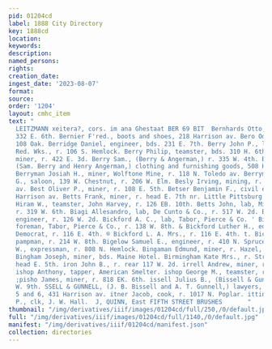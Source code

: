 ```yaml
---
pid: 01204cd
label: 1888 City Directory
key: 1888cd
location: 
keywords: 
description: 
named_persons: 
rights: 
creation_date: 
ingest_date: '2023-08-07'
format: 
source: 
order: '1204'
layout: cmhc_item
text: "                                                                               CHARLES
  LEITZMANN xeitera?, cors. im ana Ghestaat BER 69 BIT  Bernhards Otto, brewer, r.
  332 E. 6th. Bernier F'red., boots and shoes, 218 Harrison av. Bero Odile Miss, laundry,
  108 Oak. Berridge Daniel, engineer, bds. 231 E. 7th. Berry John P., lab, Harrison
  Red. Wks., r. 106 S. Hemlock. Berry Philip, teamster, bds. 310 H. 6th. Berry Robert,
  miner, r. 422 E. 3d. Berry Sam., (Berry & Angerman,) r. 335 W. 4th. BERRY & ANGERMAN,
  (Sam. Berry and Henry Angerman,) clothing and furnishing goods, 508 Harrison av.
  Berryman Josiah H., miner, Wolftone Mine, r. 118 N. Toledo av. Berryman Richard
  G., saloon, 139 W. Chestnut, r. 206 W. Elm. Besly Irving, mining, r. 601 Harrison
  av. Best Oliver P., miner, r. 108 E. 5th. Betser Benjamin F., civil engixeer, 613
  Harrison av. Betts Frank, miner, r. head E. 7th nr. Little Pittsburg Mine. Betts
  Hiram W., teamster, John Harvey, r. 126 EB. 10th. Betts John, lab, Midland Ry.,
  r. 319 W. 6th. Biagi Allesandro, lab, De Cunto & Co., r. 517 W. 2d. Bickert Benjamin,
  engineer, r. 126 W. 2d. Bickford A. C., lab, Tabor, Pierce & Co. ' Bickford Crowell,
  foreman, Tabor, Pierce & Co., r. 138 W. 8th. & Bickford Luther H., editor, Herald
  Democrat, r. 116 E. 4th. ® Bickford L. A. Mrs., r. 116 E. 4th. t. Bicknell J. T.,
  pampman, r. 214 W. 8th. Bigelow Samuel E., engineer, r. 410 N. Spruce. Bilton Walter
  W., expressman, r. 808 N. Hemlock. Bingaman Edmund, miner, r. Hazel, cor. 16th.
  Bingham Joseph, miner, bds. Maine Hotel. Birmingham Kate Mrs., r. Strayhorse Rd.
  head E. 5th. iron John B., r. rear 117 W. 2d. irrell Andrew, miner, r. 803 E. 4th.
  ishop Anthony, tapper, American Smelter. ishop George M., teamster, r. 616 E. 11th.
  ;pisho James, miner, r. 818 EK. 6th. issell Julius B., (Bissell & Gunnell,) r. 104
  W. 9th. SSELL & GUNNELL, (J. B. Bissell and A. T. Gunnell,) lawyers, rooms 3, 4,
  5 and 6, 431 Harrison av. itner Jacob, cook, r. 1017 N. Poplar. ittinger Edward
  P., clk, J. W. Hall.  J, QUINN, East FIFTH STREET BRUSHES       "
thumbnail: "/img/derivatives/iiif/images/01204cd/full/250,/0/default.jpg"
full: "/img/derivatives/iiif/images/01204cd/full/1140,/0/default.jpg"
manifest: "/img/derivatives/iiif/01204cd/manifest.json"
collection: directories
---
```

